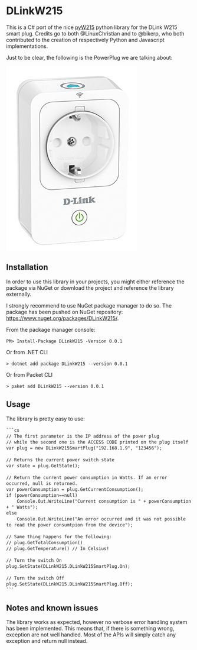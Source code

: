 ﻿# DLinkW215
This is a C# port of the nice [pyW215](https://github.com/LinuxChristian/pyW215) 
python library for the DLink W215 smart plug. Credits go to both @LinuxChristian and 
to @bikerp, who both contributed to the creation of respectively Python and Javascript
implementations.

Just to be clear, the following is the PowerPlug we are talking about:

![DLink W215 power plug image](https://github.com/albertogeniola/DLinkW215/blob/master/41G5fawxPoL.jpg)

## Installation
In order to use this library in your projects, you might either reference the package via NuGet or download the project and reference the library externally. 

I strongly recommend to use NuGet package manager to do so. The package has been pushed on NuGet repository: https://www.nuget.org/packages/DLinkW215/.

From the package manager console:

    PM> Install-Package DLinkW215 -Version 0.0.1

Or from .NET CLI

    > dotnet add package DLinkW215 --version 0.0.1

Or from Packet CLI

    > paket add DLinkW215 --version 0.0.1

## Usage
The library is pretty easy to use:
    
    ```cs
    // The first parameter is the IP address of the power plug
    // while the second one is the ACCESS CODE printed on the plug itself
    var plug = new DLinkW215SmartPlug("192.168.1.9", "123456");
    
    // Returns the current power switch state    
    var state = plug.GetState(); 

    // Return the current power consumption in Watts. If an error occurred, null is returned.
    var powerConsumption = plug.GetCurrentConsumption();
    if (powerConsumption==null)
        Console.Out.WriteLine("Current consumption is " + powerConsumption + " Watts");
    else
        Console.Out.WriteLine("An error occurred and it was not possible to read the power consumtpion from the device");
    
    // Same thing happens for the following:
    // plug.GetTotalConsumption()
    // plug.GetTemperature() // In Celsius!
    
    // Turn the switch On
    plug.SetState(DLinkW215.DLinkW215SmartPlug.On);

    // Turn the switch Off
    plug.SetState(DLinkW215.DLinkW215SmartPlug.Off);
    ```
    

## Notes and known issues
The library works as expected, however no verbose error handling system has been implemented. This means that, if there is something wrong, exception are not well handled. Most of the APIs will simply catch any exception and return null instead. 
